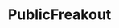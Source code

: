 ---
title: PublicFreakout
crosslinks:
- Drama
- videos
- The_Donald
- StreetFights
- Roadcam
- ShitAmericansSay
- pussypassdenied
- JusticeServed
- Anarchism
- ShitRedditSays
- AskReddit
- AsABlackMan
- Bad_Cop_No_Donut
- IAmA
- OutOfTheLoop
- WhyWereTheyFilming
- politics
- killthosewhodisagree
- LivestreamFail
- worldnews
---
